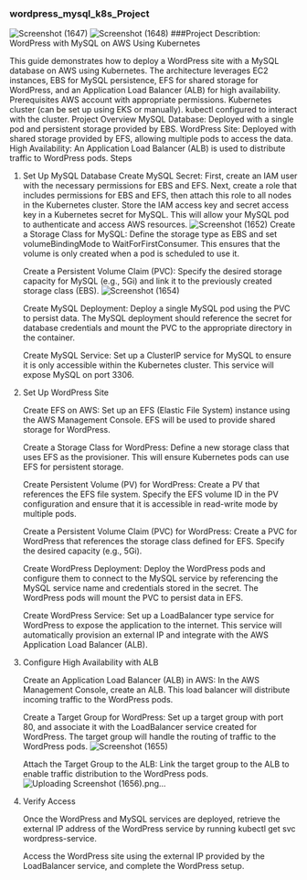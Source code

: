 ### wordpress_mysql_k8s_Project
![Screenshot (1647)](https://github.com/user-attachments/assets/c4df9ca8-7023-4c1d-b1ab-7a44ace681d1)
![Screenshot (1648)](https://github.com/user-attachments/assets/117aebe1-c1fb-47e8-a3c3-6cd77faa29a3)
###Project Describtion:
WordPress with MySQL on AWS Using Kubernetes

This guide demonstrates how to deploy a WordPress site with a MySQL database on AWS using Kubernetes. The architecture leverages EC2 instances, EBS for MySQL persistence, EFS for shared storage for WordPress, and an Application Load Balancer (ALB) for high availability.
Prerequisites
    AWS account with appropriate permissions.
    Kubernetes cluster (can be set up using EKS or manually).
    kubectl configured to interact with the cluster.
Project Overview
    MySQL Database: Deployed with a single pod and persistent storage provided by EBS.
    WordPress Site: Deployed with shared storage provided by EFS, allowing multiple pods to access the data.
    High Availability: An Application Load Balancer (ALB) is used to distribute traffic to WordPress pods.
Steps
1. Set Up MySQL Database
    Create MySQL Secret:
        First, create an IAM user with the necessary permissions for EBS and EFS.
        Next, create a role that includes permissions for EBS and EFS, then attach this role to all nodes in the Kubernetes cluster.
        Store the IAM access key and secret access key in a Kubernetes secret for MySQL. This will allow your MySQL pod to authenticate and access AWS resources.
![Screenshot (1652)](https://github.com/user-attachments/assets/0ed62ddb-88d9-40b4-86aa-6a159dd50492)
    Create a Storage Class for MySQL:
        Define the storage type as EBS and set volumeBindingMode to WaitForFirstConsumer. This ensures that the volume is only created when a pod is scheduled to use it.

    Create a Persistent Volume Claim (PVC):
        Specify the desired storage capacity for MySQL (e.g., 5Gi) and link it to the previously created storage class (EBS).
![Screenshot (1654)](https://github.com/user-attachments/assets/2b44f7fe-e9a3-4862-9ef8-a74b4366a55d)

    Create MySQL Deployment:
        Deploy a single MySQL pod using the PVC to persist data. The MySQL deployment should reference the secret for database credentials and mount the PVC to the appropriate directory in the container.

    Create MySQL Service:
        Set up a ClusterIP service for MySQL to ensure it is only accessible within the Kubernetes cluster. This service will expose MySQL on port 3306.

2. Set Up WordPress Site

    Create EFS on AWS:
        Set up an EFS (Elastic File System) instance using the AWS Management Console. EFS will be used to provide shared storage for WordPress.

    Create a Storage Class for WordPress:
        Define a new storage class that uses EFS as the provisioner. This will ensure Kubernetes pods can use EFS for persistent storage.

    Create Persistent Volume (PV) for WordPress:
        Create a PV that references the EFS file system. Specify the EFS volume ID in the PV configuration and ensure that it is accessible in read-write mode by multiple pods.

    Create a Persistent Volume Claim (PVC) for WordPress:
        Create a PVC for WordPress that references the storage class defined for EFS. Specify the desired capacity (e.g., 5Gi).

    Create WordPress Deployment:
        Deploy the WordPress pods and configure them to connect to the MySQL service by referencing the MySQL service name and credentials stored in the secret. The WordPress pods will mount the PVC to persist data in EFS.

    Create WordPress Service:
        Set up a LoadBalancer type service for WordPress to expose the application to the internet. This service will automatically provision an external IP and integrate with the AWS Application Load Balancer (ALB).

3. Configure High Availability with ALB

    Create an Application Load Balancer (ALB) in AWS:
        In the AWS Management Console, create an ALB. This load balancer will distribute incoming traffic to the WordPress pods.

    Create a Target Group for WordPress:
        Set up a target group with port 80, and associate it with the LoadBalancer service created for WordPress. The target group will handle the routing of traffic to the WordPress pods.
![Screenshot (1655)](https://github.com/user-attachments/assets/74d3d20f-aaa5-4f7b-9dbd-5a892c78af8c)


    Attach the Target Group to the ALB:
        Link the target group to the ALB to enable traffic distribution to the WordPress pods.
![Uploading Screenshot (1656).png…]()


4. Verify Access

    Once the WordPress and MySQL services are deployed, retrieve the external IP address of the WordPress service by running kubectl get svc wordpress-service.

    Access the WordPress site using the external IP provided by the LoadBalancer service, and complete the WordPress setup.
